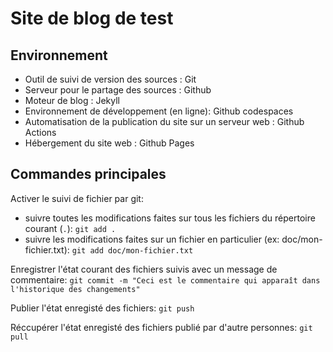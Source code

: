 # Site de blog de test

## Environnement

- Outil de suivi de version des sources : Git
- Serveur pour le partage des sources : Github
- Moteur de blog : Jekyll
- Environnement de développement (en ligne): Github codespaces
- Automatisation de la publication du site sur un serveur web : Github Actions
- Hébergement du site web : Github Pages

## Commandes principales

Activer le suivi de fichier par git:

- suivre toutes les modifications faites sur tous les fichiers du répertoire courant (`.`): `git add .`
- suivre les modifications faites sur un fichier en particulier (ex: doc/mon-fichier.txt): `git add doc/mon-fichier.txt`

Enregistrer l'état courant des fichiers suivis avec un message de commentaire: `git commit -m "Ceci est le commentaire qui apparaît dans l'historique des changements"`

Publier l'état enregisté des fichiers: `git push`

Réccupérer l'état enregisté des fichiers publié par d'autre personnes: `git pull`